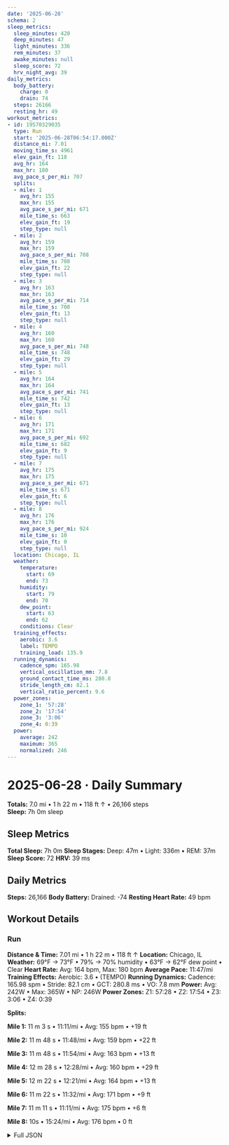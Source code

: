 ```yaml
---
date: '2025-06-28'
schema: 2
sleep_metrics:
  sleep_minutes: 420
  deep_minutes: 47
  light_minutes: 336
  rem_minutes: 37
  awake_minutes: null
  sleep_score: 72
  hrv_night_avg: 39
daily_metrics:
  body_battery:
    charge: 0
    drain: 74
  steps: 26166
  resting_hr: 49
workout_metrics:
- id: 19570329035
  type: Run
  start: '2025-06-28T06:54:17.000Z'
  distance_mi: 7.01
  moving_time_s: 4961
  elev_gain_ft: 118
  avg_hr: 164
  max_hr: 180
  avg_pace_s_per_mi: 707
  splits:
  - mile: 1
    avg_hr: 155
    max_hr: 155
    avg_pace_s_per_mi: 671
    mile_time_s: 663
    elev_gain_ft: 19
    step_type: null
  - mile: 2
    avg_hr: 159
    max_hr: 159
    avg_pace_s_per_mi: 708
    mile_time_s: 708
    elev_gain_ft: 22
    step_type: null
  - mile: 3
    avg_hr: 163
    max_hr: 163
    avg_pace_s_per_mi: 714
    mile_time_s: 708
    elev_gain_ft: 13
    step_type: null
  - mile: 4
    avg_hr: 160
    max_hr: 160
    avg_pace_s_per_mi: 748
    mile_time_s: 748
    elev_gain_ft: 29
    step_type: null
  - mile: 5
    avg_hr: 164
    max_hr: 164
    avg_pace_s_per_mi: 741
    mile_time_s: 742
    elev_gain_ft: 13
    step_type: null
  - mile: 6
    avg_hr: 171
    max_hr: 171
    avg_pace_s_per_mi: 692
    mile_time_s: 682
    elev_gain_ft: 9
    step_type: null
  - mile: 7
    avg_hr: 175
    max_hr: 175
    avg_pace_s_per_mi: 671
    mile_time_s: 671
    elev_gain_ft: 6
    step_type: null
  - mile: 8
    avg_hr: 176
    max_hr: 176
    avg_pace_s_per_mi: 924
    mile_time_s: 10
    elev_gain_ft: 0
    step_type: null
  location: Chicago, IL
  weather:
    temperature:
      start: 69
      end: 73
    humidity:
      start: 79
      end: 70
    dew_point:
      start: 63
      end: 62
    conditions: Clear
  training_effects:
    aerobic: 3.6
    label: TEMPO
    training_load: 135.9
  running_dynamics:
    cadence_spm: 165.98
    vertical_oscillation_mm: 7.8
    ground_contact_time_ms: 280.8
    stride_length_cm: 82.1
    vertical_ratio_percent: 9.6
  power_zones:
    zone_1: '57:28'
    zone_2: '17:54'
    zone_3: '3:06'
    zone_4: 0:39
  power:
    average: 242
    maximum: 365
    normalized: 246
---
```

# 2025-06-28 · Daily Summary
**Totals:** 7.0 mi • 1 h 22 m • 118 ft ↑ • 26,166 steps  
**Sleep:** 7h 0m sleep

## Sleep Metrics
**Total Sleep:** 7h 0m
**Sleep Stages:** Deep: 47m • Light: 336m • REM: 37m
**Sleep Score:** 72
**HRV:** 39 ms

## Daily Metrics
**Steps:** 26,166
**Body Battery:** Drained: -74
**Resting Heart Rate:** 49 bpm

## Workout Details
### Run
**Distance & Time:** 7.01 mi • 1 h 22 m • 118 ft ↑
**Location:** Chicago, IL
**Weather:** 69°F → 73°F • 79% → 70% humidity • 63°F → 62°F dew point • Clear
**Heart Rate:** Avg: 164 bpm, Max: 180 bpm
**Average Pace:** 11:47/mi
**Training Effects:** Aerobic: 3.6 • (TEMPO)
**Running Dynamics:** Cadence: 165.98 spm • Stride: 82.1 cm • GCT: 280.8 ms • VO: 7.8 mm
**Power:** Avg: 242W • Max: 365W • NP: 246W
**Power Zones:** Z1: 57:28 • Z2: 17:54 • Z3: 3:06 • Z4: 0:39

**Splits:**

**Mile 1:** 11 m 3 s • 11:11/mi • Avg: 155 bpm • +19 ft

**Mile 2:** 11 m 48 s • 11:48/mi • Avg: 159 bpm • +22 ft

**Mile 3:** 11 m 48 s • 11:54/mi • Avg: 163 bpm • +13 ft

**Mile 4:** 12 m 28 s • 12:28/mi • Avg: 160 bpm • +29 ft

**Mile 5:** 12 m 22 s • 12:21/mi • Avg: 164 bpm • +13 ft

**Mile 6:** 11 m 22 s • 11:32/mi • Avg: 171 bpm • +9 ft

**Mile 7:** 11 m 11 s • 11:11/mi • Avg: 175 bpm • +6 ft

**Mile 8:** 10s • 15:24/mi • Avg: 176 bpm • 0 ft



<details>
<summary>Full JSON</summary>

```json
{
  "date": "2025-06-28",
  "schema": 2,
  "sleep_metrics": {
    "sleep_minutes": 420,
    "deep_minutes": 47,
    "light_minutes": 336,
    "rem_minutes": 37,
    "awake_minutes": null,
    "sleep_score": 72,
    "hrv_night_avg": 39
  },
  "daily_metrics": {
    "body_battery": {
      "charge": 0,
      "drain": 74
    },
    "steps": 26166,
    "resting_hr": 49
  },
  "workout_metrics": [
    {
      "id": 19570329035,
      "type": "Run",
      "start": "2025-06-28T06:54:17.000Z",
      "distance_mi": 7.01,
      "moving_time_s": 4961,
      "elev_gain_ft": 118,
      "avg_hr": 164,
      "max_hr": 180,
      "avg_pace_s_per_mi": 707,
      "splits": [
        {
          "mile": 1,
          "avg_hr": 155,
          "max_hr": 155,
          "avg_pace_s_per_mi": 671,
          "mile_time_s": 663,
          "elev_gain_ft": 19,
          "step_type": null
        },
        {
          "mile": 2,
          "avg_hr": 159,
          "max_hr": 159,
          "avg_pace_s_per_mi": 708,
          "mile_time_s": 708,
          "elev_gain_ft": 22,
          "step_type": null
        },
        {
          "mile": 3,
          "avg_hr": 163,
          "max_hr": 163,
          "avg_pace_s_per_mi": 714,
          "mile_time_s": 708,
          "elev_gain_ft": 13,
          "step_type": null
        },
        {
          "mile": 4,
          "avg_hr": 160,
          "max_hr": 160,
          "avg_pace_s_per_mi": 748,
          "mile_time_s": 748,
          "elev_gain_ft": 29,
          "step_type": null
        },
        {
          "mile": 5,
          "avg_hr": 164,
          "max_hr": 164,
          "avg_pace_s_per_mi": 741,
          "mile_time_s": 742,
          "elev_gain_ft": 13,
          "step_type": null
        },
        {
          "mile": 6,
          "avg_hr": 171,
          "max_hr": 171,
          "avg_pace_s_per_mi": 692,
          "mile_time_s": 682,
          "elev_gain_ft": 9,
          "step_type": null
        },
        {
          "mile": 7,
          "avg_hr": 175,
          "max_hr": 175,
          "avg_pace_s_per_mi": 671,
          "mile_time_s": 671,
          "elev_gain_ft": 6,
          "step_type": null
        },
        {
          "mile": 8,
          "avg_hr": 176,
          "max_hr": 176,
          "avg_pace_s_per_mi": 924,
          "mile_time_s": 10,
          "elev_gain_ft": 0,
          "step_type": null
        }
      ],
      "location": "Chicago, IL",
      "weather": {
        "temperature": {
          "start": 69,
          "end": 73
        },
        "humidity": {
          "start": 79,
          "end": 70
        },
        "dew_point": {
          "start": 63,
          "end": 62
        },
        "conditions": "Clear"
      },
      "training_effects": {
        "aerobic": 3.6,
        "label": "TEMPO",
        "training_load": 135.9
      },
      "running_dynamics": {
        "cadence_spm": 165.98,
        "vertical_oscillation_mm": 7.8,
        "ground_contact_time_ms": 280.8,
        "stride_length_cm": 82.1,
        "vertical_ratio_percent": 9.6
      },
      "power_zones": {
        "zone_1": "57:28",
        "zone_2": "17:54",
        "zone_3": "3:06",
        "zone_4": "0:39"
      },
      "power": {
        "average": 242,
        "maximum": 365,
        "normalized": 246
      }
    }
  ]
}
```
</details>
